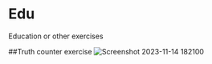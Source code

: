 # Edu
Education or other exercises

##Truth counter exercise
![Screenshot 2023-11-14 182100](https://github.com/MrAleksD/Edu/assets/109821398/35089817-1e36-4c81-97c7-43e7dbf9825b)
